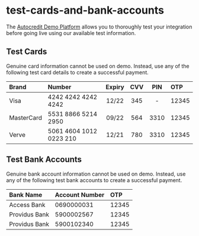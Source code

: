 # test-cards-and-bank-accounts

The [Autocredit Demo Platform](https://demo.autocredit.ng) allows you to thoroughly test your integration before going live using our available test information.

## Test Cards

Genuine card information cannot be used on demo. Instead, use any of the following test card details to create a successful payment.

| Brand | Number | Expiry | CVV | PIN | OTP |
| :--- | :--- | :---: | :---: | :---: | :--- |
| Visa | 4242 4242 4242 4242 | 12/22 | 345 | - | 12345 |
| MasterCard | 5531 8866 5214 2950 | 09/22 | 564 | 3310 | 12345 |
| Verve | 5061 4604 1012 0223 210 | 12/21 | 780 | 3310 | 12345 |

## Test Bank Accounts

Genuine bank account information cannot be used on demo. Instead, use any of the following test bank accounts to create a successful payment.

| Bank Name | Account Number | OTP |
| :--- | :--- | :--- |
| Access Bank | 0690000031 | 12345 |
| Providus Bank | 5900002567 | 12345 |
| Providus Bank | 5900102340 | 12345 |

